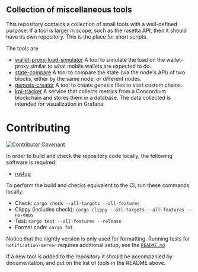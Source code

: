 ## Collection of miscellaneous tools

This repository contains a collection of small tools with a well-defined
purpose. If a tool is larger in scope, such as the rosetta API, then it should
have its own repository. This is the place for short scripts.

The tools are

- [wallet-proxy-load-simulator](./wallet-proxy-load-simulator)
  A tool to simulate the load on the wallet-proxy similar to what mobile wallets
  are expected to do.
- [state-compare](./state-compare) A tool to compare the state (via the node's
  API) of two blocks, either by the same node, or different nodes.
- [genesis-creator](./genesis-creator) A tool to create genesis files to start
  custom chains.
- [kpi-tracker](./kpi-tracker) A service that collects metrics from a Concordium blockchain and stores them in a database. 
  The data collected is intended for visualization in Grafana.

# Contributing

[![Contributor Covenant](https://img.shields.io/badge/Contributor%20Covenant-2.0-4baaaa.svg)](https://github.com/Concordium/.github/blob/main/.github/CODE_OF_CONDUCT.md)

In order to build and check the repository code locally, the following software is required:

- [rustup](https://www.rust-lang.org/tools/install)

To perform the build and checks equivalent to the CI, run these commands locally:

- Check: `cargo check --all-targets --all-features`
- Clippy (includes check): `cargo clippy --all-targets --all-features --no-deps`
- Test: `cargo test --all-features --release`
- Format code: `cargo fmt`

Notice that the nightly version is only used for formatting. Running tests for
`notification-server` requires additional setup, see the [`README.md`](notification-server/README.md)

If a new tool is added to the repository it should be accompanied by
documentation, and put on the list of tools in the README above.
